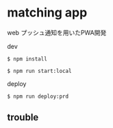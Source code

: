 # matching app

web プッシュ通知を用いたPWA開発

dev

```
$ npm install

$ npm run start:local
```

deploy

```
$ npm run deploy:prd
```

## trouble
